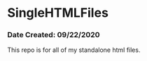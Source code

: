 <h1>SingleHTMLFiles</h1>
<h3>Date Created: 09/22/2020</h3>
<p>This repo is for all of my standalone html files.</p>
